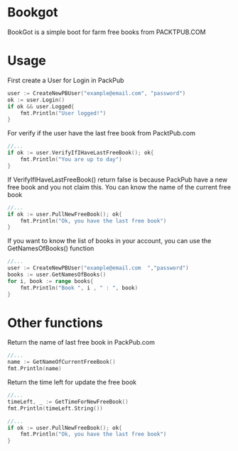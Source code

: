 # Bookgot
BookGot is a simple boot for farm free books from PACKTPUB.COM

# Usage

First create a User for Login in PackPub

```go
user := CreateNewPBUser("example@email.com", "password")
ok := user.Login()
if ok && user.Logged{
	fmt.Println("User logged!")
}

```

For verify if the user have the last free book from PacktPub.com

```go
//...
if ok := user.VerifyIfIHaveLastFreeBook(); ok{
	fmt.Println("You are up to day")
}
```

If VerifyIfIHaveLastFreeBook() return false is because PackPub have a new free book and you not claim this.
You can know the name of the current free book

```go
//...
if ok := user.PullNewFreeBook(); ok{
	fmt.Println("Ok, you have the last free book")
}

```

If you want to know the list of books in your account, you can use the GetNamesOfBooks() function

```go
//...
user := CreateNewPBUser("example@email.com	","password")
books := user.GetNamesOfBooks()
for i, book := range books{
	fmt.Println("Book ", i , " : ", book)
}

```

# Other functions

Return the name of last free book in PackPub.com

```go
//...
name := GetNameOfCurrentFreeBook()
fmt.Println(name)

```
Return the time left for update the free book

```go
//...
timeLeft, _ := GetTimeForNewFreeBook()
fmt.Println(timeLeft.String())

```

```go
//...
if ok := user.PullNewFreeBook(); ok{
	fmt.Println("Ok, you have the last free book")
}

```

